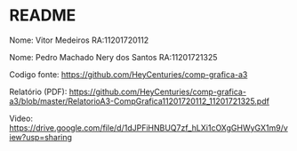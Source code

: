 # README #

Nome: Vitor Medeiros RA:11201720112 

Nome: Pedro Machado Nery dos Santos RA:11201721325


Codigo fonte: https://github.com/HeyCenturies/comp-grafica-a3


Relatório (PDF): https://github.com/HeyCenturies/comp-grafica-a3/blob/master/RelatorioA3-CompGrafica11201720112_11201721325.pdf


Video: https://drive.google.com/file/d/1dJPFiHNBUQ7zf_hLXi1cOXgGHWyGX1m9/view?usp=sharing
